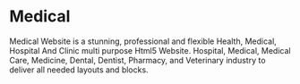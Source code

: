 # Medical
Medical Website is a stunning, professional and flexible Health, Medical, Hospital And Clinic multi purpose Html5 Website. Hospital, Medical, Medical Care, Medicine, Dental, Dentist, Pharmacy, and Veterinary industry to deliver all needed layouts and blocks.
